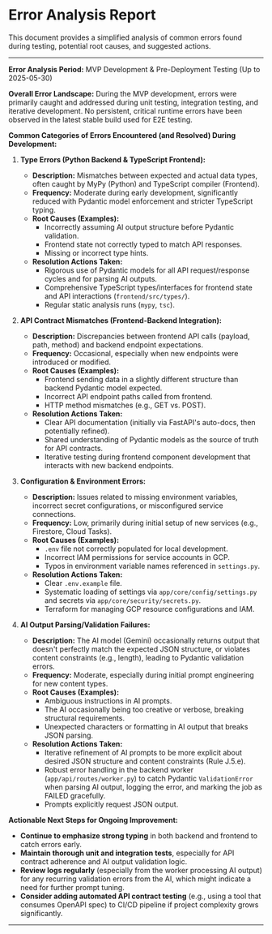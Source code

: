 # Error Analysis Report

This document provides a simplified analysis of common errors found during testing, potential root causes, and suggested actions.

---

**Error Analysis Period:** MVP Development & Pre-Deployment Testing (Up to 2025-05-30)

**Overall Error Landscape:** During the MVP development, errors were primarily caught and addressed during unit testing, integration testing, and iterative development. No persistent, critical runtime errors have been observed in the latest stable build used for E2E testing.

**Common Categories of Errors Encountered (and Resolved) During Development:**

1.  **Type Errors (Python Backend & TypeScript Frontend):**
    *   **Description:** Mismatches between expected and actual data types, often caught by MyPy (Python) and TypeScript compiler (Frontend).
    *   **Frequency:** Moderate during early development, significantly reduced with Pydantic model enforcement and stricter TypeScript typing.
    *   **Root Causes (Examples):**
        *   Incorrectly assuming AI output structure before Pydantic validation.
        *   Frontend state not correctly typed to match API responses.
        *   Missing or incorrect type hints.
    *   **Resolution Actions Taken:**
        *   Rigorous use of Pydantic models for all API request/response cycles and for parsing AI outputs.
        *   Comprehensive TypeScript types/interfaces for frontend state and API interactions (`frontend/src/types/`).
        *   Regular static analysis runs (`mypy`, `tsc`).

2.  **API Contract Mismatches (Frontend-Backend Integration):**
    *   **Description:** Discrepancies between frontend API calls (payload, path, method) and backend endpoint expectations.
    *   **Frequency:** Occasional, especially when new endpoints were introduced or modified.
    *   **Root Causes (Examples):**
        *   Frontend sending data in a slightly different structure than backend Pydantic model expected.
        *   Incorrect API endpoint paths called from frontend.
        *   HTTP method mismatches (e.g., GET vs. POST).
    *   **Resolution Actions Taken:**
        *   Clear API documentation (initially via FastAPI's auto-docs, then potentially refined).
        *   Shared understanding of Pydantic models as the source of truth for API contracts.
        *   Iterative testing during frontend component development that interacts with new backend endpoints.

3.  **Configuration & Environment Errors:**
    *   **Description:** Issues related to missing environment variables, incorrect secret configurations, or misconfigured service connections.
    *   **Frequency:** Low, primarily during initial setup of new services (e.g., Firestore, Cloud Tasks).
    *   **Root Causes (Examples):**
        *   `.env` file not correctly populated for local development.
        *   Incorrect IAM permissions for service accounts in GCP.
        *   Typos in environment variable names referenced in `settings.py`.
    *   **Resolution Actions Taken:**
        *   Clear `.env.example` file.
        *   Systematic loading of settings via `app/core/config/settings.py` and secrets via `app/core/security/secrets.py`.
        *   Terraform for managing GCP resource configurations and IAM.

4.  **AI Output Parsing/Validation Failures:**
    *   **Description:** The AI model (Gemini) occasionally returns output that doesn't perfectly match the expected JSON structure, or violates content constraints (e.g., length), leading to Pydantic validation errors.
    *   **Frequency:** Moderate, especially during initial prompt engineering for new content types.
    *   **Root Causes (Examples):**
        *   Ambiguous instructions in AI prompts.
        *   The AI occasionally being too creative or verbose, breaking structural requirements.
        *   Unexpected characters or formatting in AI output that breaks JSON parsing.
    *   **Resolution Actions Taken:**
        *   Iterative refinement of AI prompts to be more explicit about desired JSON structure and content constraints (Rule J.5.e).
        *   Robust error handling in the backend worker (`app/api/routes/worker.py`) to catch Pydantic `ValidationError` when parsing AI output, logging the error, and marking the job as FAILED gracefully.
        *   Prompts explicitly request JSON output.

**Actionable Next Steps for Ongoing Improvement:**
*   **Continue to emphasize strong typing** in both backend and frontend to catch errors early.
*   **Maintain thorough unit and integration tests**, especially for API contract adherence and AI output validation logic.
*   **Review logs regularly** (especially from the worker processing AI output) for any recurring validation errors from the AI, which might indicate a need for further prompt tuning.
*   **Consider adding automated API contract testing** (e.g., using a tool that consumes OpenAPI spec) to CI/CD pipeline if project complexity grows significantly.

---
